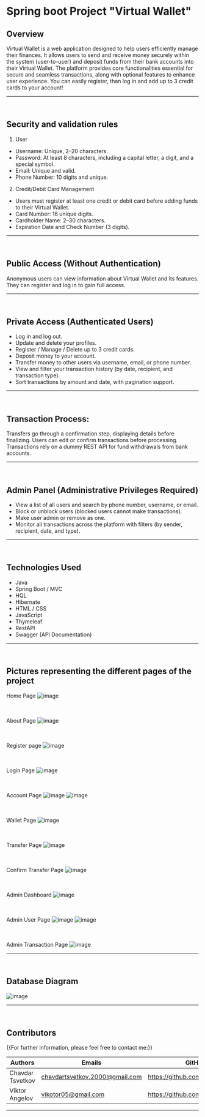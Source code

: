 # Spring boot Project "Virtual Wallet"

## Overview

Virtual Wallet is a web application designed to help users efficiently manage their finances. It allows users to send and receive money securely within the system (user-to-user) and deposit funds from their bank accounts into their Virtual Wallet. The platform provides core functionalities essential for secure and seamless transactions, along with optional features to enhance user experience. You can easily register, than log in and add up to 3 credit cards to your account!


---
<br>

## Security and validation rules
1. User
- Username: Unique, 2–20 characters.
- Password: At least 8 characters, including a capital letter, a digit, and a special symbol.
- Email: Unique and valid.
- Phone Number: 10 digits and unique.
2. Credit/Debit Card Management
- Users must register at least one credit or debit card before adding funds to their Virtual Wallet.
- Card Number: 16 unique digits.
- Cardholder Name: 2–30 characters.
- Expiration Date and Check Number (3 digits).


---
<br>

## Public Access (Without Authentication)
Anonymous users can view information about Virtual Wallet and its features.
They can register and log in to gain full access.


---
<br>

## Private Access (Authenticated Users)
- Log in and log out.
- Update and delete your profiles.
- Register / Manage / Delete up to 3 credit cards.
- Deposit money to your account.
- Transfer money to other users via username, email, or phone number.
- View and filter your transaction history (by date, recipient, and transaction type).
- Sort transactions by amount and date, with pagination support.


---
<br>

## Transaction Process:

Transfers go through a confirmation step, displaying details before finalizing.
Users can edit or confirm transactions before processing.
Transactions rely on a dummy REST API for fund withdrawals from bank accounts.


---
<br>

## Admin Panel (Administrative Privileges Required)
- View a list of all users and search by phone number, username, or email.
- Block or unblock users (blocked users cannot make transactions).
- Make user admin or remove as one.
- Monitor all transactions across the platform with filters (by sender, recipient, date, and type).


---
<br>

## Technologies Used

- Java
- Spring Boot / MVC
- HQL
- Hibernate
- HTML / CSS
- JavaScript
- Thymeleaf
- RestAPI
- Swagger (API Documentation)

  
---
<br />

## Pictures representing the different pages of the project

Home Page
![image](https://github.com/user-attachments/assets/f9325e6d-def3-4816-996d-a6c971dd6ee9)
<br><br><br>

About Page
![image](https://github.com/user-attachments/assets/c66a5089-099e-4874-8293-c9bde17d256a)
<br><br><br>

Register page
![image](https://github.com/user-attachments/assets/daeecd9d-2ab7-453d-b9c5-69e8d977a8db)
<br><br><br>

Login Page
![image](https://github.com/user-attachments/assets/6f9065ba-22ce-4889-bc24-10d5951cb0f4)
<br><br><br>

Account Page
![image](https://github.com/user-attachments/assets/c8d6e9af-c44d-42bd-87ee-84db3ffd447a)
![image](https://github.com/user-attachments/assets/5ec02571-87e8-405c-a5b2-45a21f4e2b64)
<br><br><br>

Wallet Page
![image](https://github.com/user-attachments/assets/8f86c8a7-634a-4ccc-913c-b5d4ff8bb5a8)
<br><br><br>

Transfer Page
![image](https://github.com/user-attachments/assets/4526d4ae-e41d-4b15-a6d0-f5641a988751)
<br><br><br>

Confirm Transfer Page
![image](https://github.com/user-attachments/assets/4aa4f230-317c-4202-a92f-a10e5a0256c2)
<br><br><br>

Admin Dashboard
![image](https://github.com/user-attachments/assets/81a086e2-5baa-4262-b353-a5acf0c641f9)
<br><br><br>

Admin User Page
![image](https://github.com/user-attachments/assets/7c1c9245-83cc-446c-ab5b-6f01aa666cfa)
![image](https://github.com/user-attachments/assets/6f7aeac0-8a0d-48db-a5f4-099f2fe5cb74)
<br><br><br>

Admin Transaction Page
![image](https://github.com/user-attachments/assets/f77d02fd-49ef-4bd2-9b47-9c516c29fd11)
<br>


---
<br />

## Database Diagram

![image](https://github.com/user-attachments/assets/31a9a415-ecdb-4dad-81d6-5df1b3b5e216)


---
<br>

## Contributors
{{For further information, please feel free to contact me:}}

| Authors          | Emails                         | GitHub                           |
| -----------------| -------------------------------|--------------------------------  |
| Chavdar Tsvetkov | chavdartsvetkov.2000@gmail.com | https://github.com/Chavo02
| Viktor Angelov   | vikotor05@gmail.com            | https://github.com/Viktor030105  |


---
<br />
